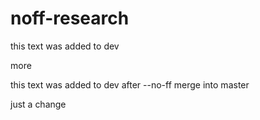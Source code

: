 noff-research
=============

this text was added to dev

more

this text was added to dev after --no-ff merge into master

just a change